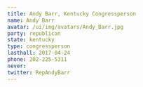 ```yaml
---
title: Andy Barr, Kentucky Congressperson
name: Andy Barr
avatar: /ui/img/avatars/Andy_Barr.jpg
party: republican
state: kentucky
type: congressperson
lasthall: 2017-04-24
phone: 202-225-5311
never: 
twitter: RepAndyBarr
---
```

